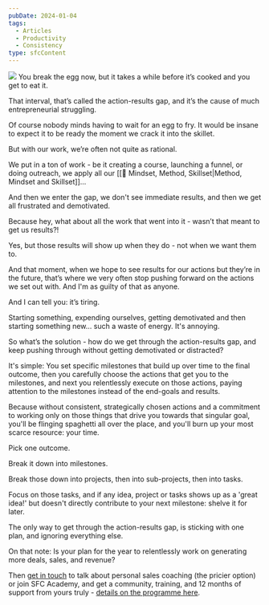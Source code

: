 ```yaml
---
pubDate: 2024-01-04
tags:
  - Articles
  - Productivity
  - Consistency
type: sfcContent
---
```


![](Media/SalesFlowCoach.app_Mind-the-gap_MartinStellar.png)
You break the egg now, but it takes a while before it’s cooked and you get to eat it.

That interval, that’s called the action-results gap, and it’s the cause of much entrepreneurial struggling.

Of course nobody minds having to wait for an egg to fry. It would be insane to expect it to be ready the moment we crack it into the skillet.

But with our work, we’re often not quite as rational.

We put in a ton of work - be it creating a course, launching a funnel, or doing outreach, we apply all our [[📄 Mindset, Method, Skillset|Method, Mindset and Skillset]]...

And then we enter the gap, we don't see immediate results, and then we get all frustrated and demotivated.

Because hey, what about all the work that went into it - wasn’t that meant to get us results?!

Yes, but those results will show up when they do - not when we want them to.

And that moment, when we hope to see results for our actions but they’re in the future, that’s where we very often stop pushing forward on the actions we set out with. And I'm as guilty of that as anyone.

And I can tell you: it’s tiring.

Starting something, expending ourselves, getting demotivated and then starting something new… such a waste of energy. It's annoying.

So what’s the solution - how do we get through the action-results gap, and keep pushing through without getting demotivated or distracted?

It's simple: You set specific milestones that build up over time to the final outcome, then you carefully choose the actions that get you to the milestones, and next you relentlessly execute on those actions, paying attention to the milestones instead of the end-goals and results.

Because without consistent, strategically chosen actions and a commitment to working only on those things that drive you towards that singular goal, you'll be flinging spaghetti all over the place, and you'll burn up your most scarce resource: your time.

Pick one outcome.

Break it down into milestones.

Break those down into projects, then into sub-projects, then into tasks.

Focus on those tasks, and if any idea, project or tasks shows up as a 'great idea!' but doesn't directly contribute to your next milestone: shelve it for later.

The only way to get through the action-results gap, is sticking with one plan, and ignoring everything else.

On that note: Is your plan for the year to relentlessly work on generating more deals, sales, and revenue? 

Then [get in touch](mailto:personal@martinstellar.com) to talk about personal sales coaching (the pricier option) or join SFC Academy, and get a community, training, and 12 months of support from yours truly - [details on the programme here](https://salesflowcoach.app/academy). 


